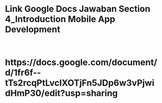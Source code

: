 # Link Google Docs Jawaban Section 4_Introduction Mobile App Development 
<br>
<h1>https://docs.google.com/document/d/1fr6f--tTs2rcqPtLvclXOTjFn5JDp6w3vPjwidHmP30/edit?usp=sharing</h1>
